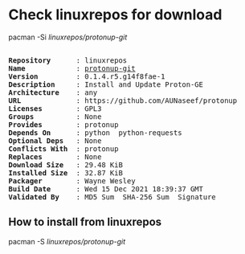 # Check linuxrepos for download

pacman -Si *linuxrepos/protonup-git*

<div class="highlight"><pre class="highlight"><text>
<b>Repository</b>      : linuxrepos
<b>Name</b>            : <a href="../../x86_64/protonup-git-0.1.4.r5.g14f8fae-1-any.pkg.tar.zst">protonup-git</a>
<b>Version</b>         : 0.1.4.r5.g14f8fae-1
<b>Description</b>     : Install and Update Proton-GE
<b>Architecture</b>    : any
<b>URL</b>             : https://github.com/AUNaseef/protonup
<b>Licenses</b>        : GPL3
<b>Groups</b>          : None
<b>Provides</b>        : protonup
<b>Depends On</b>      : python  python-requests
<b>Optional Deps</b>   : None
<b>Conflicts With</b>  : protonup
<b>Replaces</b>        : None
<b>Download Size</b>   : 29.48 KiB
<b>Installed Size</b>  : 32.87 KiB
<b>Packager</b>        : Wayne Wesley <wayne6324@gmail.com>
<b>Build Date</b>      : Wed 15 Dec 2021 18:39:37 GMT
<b>Validated By</b>    : MD5 Sum  SHA-256 Sum  Signature
</text></pre></div>

## How to install from linuxrepos

pacman -S *linuxrepos/protonup-git*

